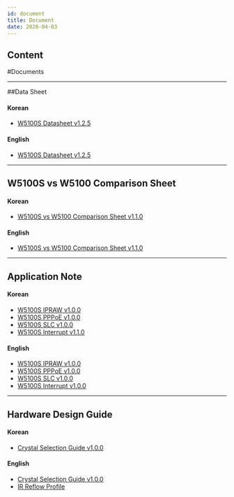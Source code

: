 ```yaml
---
id: document
title: Document
date: 2020-04-03
---
```



## Content

#Documents

----


##Data Sheet
#### Korean
 * [W5100S Datasheet v1.2.5](https://wizwiki.net/wiki/lib/exe/fetch.php?media=products:w5100s:w5100s_ds_v125k.pdf)
#### English
 * [W5100S Datasheet v1.2.5](https://wizwiki.net/wiki/lib/exe/fetch.php?media=products:w5100s:w5100s_ds_v125e.pdf)


----

## W5100S vs W5100 Comparison Sheet
#### Korean
 * [W5100S vs W5100 Comparison Sheet v1.1.0](https://wizwiki.net/wiki/lib/exe/fetch.php?media=products:w5100s:application:w5100svsw5100_cs_v110k.pdf)

#### English
 * [W5100S vs W5100 Comparison Sheet v1.1.0](https://wizwiki.net/wiki/lib/exe/fetch.php?media=products:w5100s:application:w5100svsw5100_cs_v110e.pdf)


----

## Application Note
#### Korean
 * [W5100S IPRAW v1.0.0](https://wizwiki.net/wiki/lib/exe/fetch.php?media=products:w5100s:application:w5100s_an_ipraw_v100k.pdf)
 * [W5100S PPPoE v1.0.0](https://wizwiki.net/wiki/lib/exe/fetch.php?media=products:w5100s:application:w5100s_an_pppoe_v100k.pdf)
 * [W5100S SLC v1.0.0](https://wizwiki.net/wiki/lib/exe/fetch.php?media=products:w5100s:application:w5100s_an_slc_v100k.pdf)
 * [W5100S Interrupt v1.1.0](https://wizwiki.net/wiki/lib/exe/fetch.php?media=products:w5100s:application:w5100s_an_interrupt_v110k.pdf)

#### English
 * [W5100S IPRAW v1.0.0](https://wizwiki.net/wiki/lib/exe/fetch.php?media=products:w5100s:application:w5100s_an_ipraw_v100e.pdf)
 * [W5100S PPPoE v1.0.0](https://wizwiki.net/wiki/lib/exe/fetch.php?media=products:w5100s:application:w5100s_an_pppoe_v100e.pdf)
 * [W5100S SLC v1.0.0](https://wizwiki.net/wiki/lib/exe/fetch.php?media=products:w5100s:application:w5100s_an_slc_v100e.pdf)
 * [W5100S Interrupt v1.0.0](https://wizwiki.net/wiki/lib/exe/fetch.php?media=products:w5100s:application:w5100s_an_interrupt_v100e.pdf)


----

## Hardware Design Guide
#### Korean
 * [Crystal Selection Guide v1.0.0](https://wizwiki.net/wiki/lib/exe/fetch.php?media=products:w5100s:w5100s_crystal_selection_guide_v100k.pdf)

#### English
 * [Crystal Selection Guide v1.0.0](https://wizwiki.net/wiki/lib/exe/fetch.php?media=products:w5100s:w5100s_crystal_selection_guide_v100e.pdf)
 * [IR Reflow Profile]()
